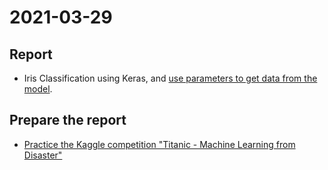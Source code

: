 # 2021-03-29
## Report
* Iris Classification using Keras, and [use parameters to get data from the model](https://github.com/prjiang/AI-Seminar/tree/main/2021-03-29/report).

## Prepare the report
* [Practice the Kaggle competition "Titanic - Machine Learning from Disaster"](https://www.kaggle.com/c/titanic/discussion)
